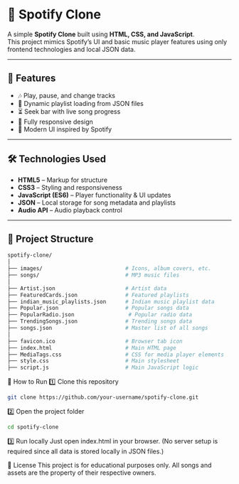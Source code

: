 # 🎵 Spotify Clone

A simple **Spotify Clone** built using **HTML, CSS, and JavaScript**.  
This project mimics Spotify’s UI and basic music player features using only frontend technologies and local JSON data.

---

## 📌 Features
- 🎶 Play, pause, and change tracks
- 📃 Dynamic playlist loading from JSON files
- ⏳ Seek bar with live song progress
- 📱 Fully responsive design
- 🎨 Modern UI inspired by Spotify

---

## 🛠 Technologies Used
- **HTML5** – Markup for structure
- **CSS3** – Styling and responsiveness
- **JavaScript (ES6)** – Player functionality & UI updates
- **JSON** – Local storage for song metadata and playlists
- **Audio API** – Audio playback control

---

## 📂 Project Structure
```bash
spotify-clone/
│
├── images/                          # Icons, album covers, etc.
├── songs/                           # MP3 music files
│
├── Artist.json                      # Artist data
├── FeaturedCards.json               # Featured playlists
├── indian_music_playlists.json      # Indian music playlist data
├── Popular.json                     # Popular songs data
├── PopularRadio.json                 # Popular radio data
├── TrendingSongs.json               # Trending songs data
├── songs.json                       # Master list of all songs
│
├── favicon.ico                      # Browser tab icon
├── index.html                       # Main HTML page
├── MediaTags.css                    # CSS for media player elements
├── style.css                        # Main stylesheet
├── script.js                        # Main JavaScript logic

```

🚀 How to Run
1️⃣ Clone this repository

```bash
git clone https://github.com/your-username/spotify-clone.git
```

2️⃣ Open the project folder
```bash
cd spotify-clone
```

3️⃣ Run locally
Just open index.html in your browser.
(No server setup is required since all data is stored locally in JSON files.)

📜 License
This project is for educational purposes only.
All songs and assets are the property of their respective owners.
